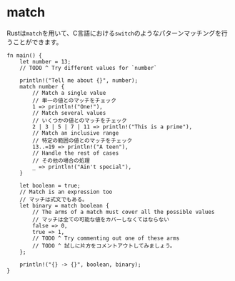 # match

<!--
Rust provides pattern matching via the `match` keyword, which can be used like
a C `switch`.
-->
Rustは`match`を用いて、C言語における`switch`のようなパターンマッチングを行うことができます。

```rust,editable
fn main() {
    let number = 13;
    // TODO ^ Try different values for `number`

    println!("Tell me about {}", number);
    match number {
        // Match a single value
        // 単一の値とのマッチをチェック
        1 => println!("One!"),
        // Match several values
        // いくつかの値とのマッチをチェック
        2 | 3 | 5 | 7 | 11 => println!("This is a prime"),
        // Match an inclusive range
        // 特定の範囲の値とのマッチをチェック
        13..=19 => println!("A teen"),
        // Handle the rest of cases
        // その他の場合の処理
        _ => println!("Ain't special"),
    }

    let boolean = true;
    // Match is an expression too
    // マッチは式文でもある。
    let binary = match boolean {
        // The arms of a match must cover all the possible values
        // マッチは全ての可能な値をカバーしなくてはならない
        false => 0,
        true => 1,
        // TODO ^ Try commenting out one of these arms
        // TODO ^ 試しに片方をコメントアウトしてみましょう。
    };

    println!("{} -> {}", boolean, binary);
}
```
